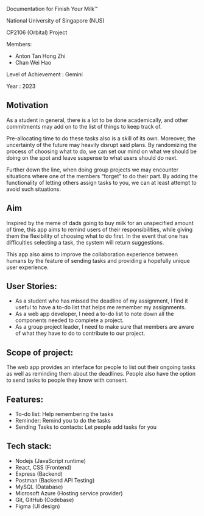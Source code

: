 Documentation for Finish Your Milk™


National University of Singapore (NUS) 

CP2106 (Orbital) Project

Members: 

* Anton Tan Hong Zhi
* Chan Wei Hao

Level of Achievement : Gemini

Year : 2023

## Motivation 
As a student in general, there is a lot to be done academically, and other commitments may add on to the list of things to keep track of.

 Pre-allocating time to do these tasks also is a skill of its own. Moreover, the uncertainty of the future may heavily disrupt said plans. By randomizing the process of choosing what to do, we can set our mind on what we should be doing on the spot and leave suspense to what users should do next.


Further down the line, when doing group projects we may encounter situations where one of the members “forget” to do their part. By adding the functionality of letting others assign tasks to you, we can at least attempt to avoid such situations.


## Aim 
Inspired by the meme of dads going to buy milk for an unspecified amount of time, this app aims to remind users of their responsibilities, while giving them the flexibility of choosing what to do first. In the event that one has difficulties selecting a task, the system will return suggestions.


This app also aims to improve the collaboration experience between humans by the feature of sending tasks and providing a hopefully unique user experience.

## User Stories:
* As a student who has missed the deadline of my assignment, I find it useful to have a to-do list that helps me remember my assignments.
* As a web app developer, I need a to-do list to note down all the components needed to complete a project. 
* As a group project leader, I need to make sure that members are aware of what they have to do to contribute to our project.

## Scope of project:
The web app provides an interface for people to list out their ongoing tasks as well as reminding them about the deadlines. People also have the option to send tasks to people they know with consent.

## Features:
* To-do list: Help remembering the tasks
* Reminder: Remind you to do the tasks
* Sending Tasks to contacts: Let people add tasks for you

## Tech stack:
* Nodejs (JavaScript runtime)
* React, CSS (Frontend) 
* Express (Backend)
* Postman (Backend API Testing) 
* MySQL (Database) 
* Microsoft Azure (Hosting service provider) 
* Git, GitHub (Codebase)
* Figma (UI design)
